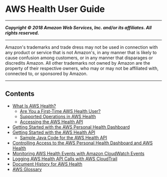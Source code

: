 # AWS Health User Guide

-----
*****Copyright &copy; 2018 Amazon Web Services, Inc. and/or its affiliates. All rights reserved.*****

-----
Amazon's trademarks and trade dress may not be used in 
     connection with any product or service that is not Amazon's, 
     in any manner that is likely to cause confusion among customers, 
     or in any manner that disparages or discredits Amazon. All other 
     trademarks not owned by Amazon are the property of their respective
     owners, who may or may not be affiliated with, connected to, or 
     sponsored by Amazon.

-----
## Contents
+ [What Is AWS Health?](what-is-aws-health.md)
   + [Are You a First-Time AWS Health User?](first-time-user.md)
   + [Supported Operations in AWS Health](supported-operations.md)
   + [Accessing the AWS Health API](health-api.md)
+ [Getting Started with the AWS Personal Health Dashboard](getting-started-phd.md)
+ [Getting Started with the AWS Health API](getting-started-api.md)
   + [Sample Java Code for the AWS Health API](code-sample-java.md)
+ [Controlling Access to the AWS Personal Health Dashboard and AWS Health](controlling-access.md)
+ [Monitoring AWS Health Events with Amazon CloudWatch Events](cloudwatch-events-health.md)
+ [Logging AWS Health API Calls with AWS CloudTrail](logging-using-cloudtrail.md)
+ [Document History for AWS Health](doc-history.md)
+ [AWS Glossary](glossary.md)